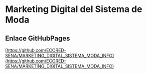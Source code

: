 # **Marketing Digital del Sistema de Moda**

## **Enlace GitHubPages**

[https://github.com/ECORED-SENA/MARKETING_DIGITAL_SISTEMA_MODA_INFO](https://github.com/ECORED-SENA/MARKETING_DIGITAL_SISTEMA_MODA_INFO)